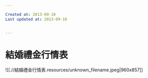 ```yaml
---

Created at: 2013-09-10
Last updated at: 2013-09-10


---
```


# 結婚禮金行情表


![[.//結婚禮金行情表.resources/unknown_filename.jpeg\|960x857]]

